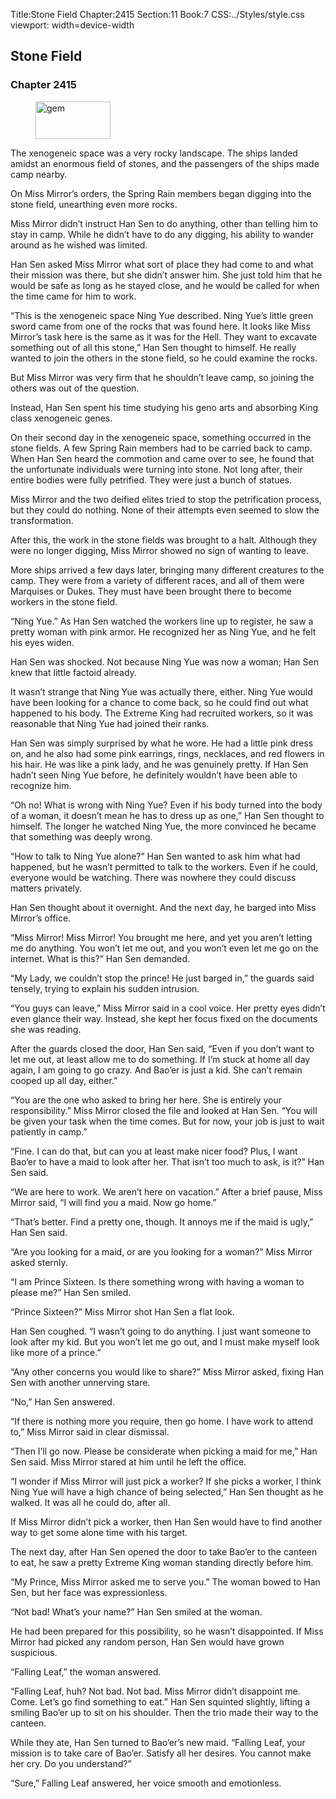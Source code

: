 Title:Stone Field 
Chapter:2415 
Section:11 
Book:7 
CSS:../Styles/style.css 
viewport: width=device-width
  
## Stone Field
### Chapter 2415
  
<figure>
	<img src="../Images/gem.gif" alt="gem" id="gem" width="120" height="60" />
</figure>
  

  
The xenogeneic space was a very rocky landscape. The ships landed amidst an enormous field of stones, and the passengers of the ships made camp nearby.

On Miss Mirror’s orders, the Spring Rain members began digging into the stone field, unearthing even more rocks.

Miss Mirror didn’t instruct Han Sen to do anything, other than telling him to stay in camp. While he didn’t have to do any digging, his ability to wander around as he wished was limited.

Han Sen asked Miss Mirror what sort of place they had come to and what their mission was there, but she didn’t answer him. She just told him that he would be safe as long as he stayed close, and he would be called for when the time came for him to work.

“This is the xenogeneic space Ning Yue described. Ning Yue’s little green sword came from one of the rocks that was found here. It looks like Miss Mirror’s task here is the same as it was for the Hell. They want to excavate something out of all this stone,” Han Sen thought to himself. He really wanted to join the others in the stone field, so he could examine the rocks.

But Miss Mirror was very firm that he shouldn’t leave camp, so joining the others was out of the question.

Instead, Han Sen spent his time studying his geno arts and absorbing King class xenogeneic genes.

On their second day in the xenogeneic space, something occurred in the stone fields. A few Spring Rain members had to be carried back to camp. When Han Sen heard the commotion and came over to see, he found that the unfortunate individuals were turning into stone. Not long after, their entire bodies were fully petrified. They were just a bunch of statues.

Miss Mirror and the two deified elites tried to stop the petrification process, but they could do nothing. None of their attempts even seemed to slow the transformation.

After this, the work in the stone fields was brought to a halt. Although they were no longer digging, Miss Mirror showed no sign of wanting to leave.

More ships arrived a few days later, bringing many different creatures to the camp. They were from a variety of different races, and all of them were Marquises or Dukes. They must have been brought there to become workers in the stone field.

“Ning Yue.” As Han Sen watched the workers line up to register, he saw a pretty woman with pink armor. He recognized her as Ning Yue, and he felt his eyes widen.

Han Sen was shocked. Not because Ning Yue was now a woman; Han Sen knew that little factoid already.

It wasn’t strange that Ning Yue was actually there, either. Ning Yue would have been looking for a chance to come back, so he could find out what happened to his body. The Extreme King had recruited workers, so it was reasonable that Ning Yue had joined their ranks.

Han Sen was simply surprised by what he wore. He had a little pink dress on, and he also had some pink earrings, rings, necklaces, and red flowers in his hair. He was like a pink lady, and he was genuinely pretty. If Han Sen hadn’t seen Ning Yue before, he definitely wouldn’t have been able to recognize him.

“Oh no! What is wrong with Ning Yue? Even if his body turned into the body of a woman, it doesn’t mean he has to dress up as one,” Han Sen thought to himself. The longer he watched Ning Yue, the more convinced he became that something was deeply wrong.

“How to talk to Ning Yue alone?” Han Sen wanted to ask him what had happened, but he wasn’t permitted to talk to the workers. Even if he could, everyone would be watching. There was nowhere they could discuss matters privately.

Han Sen thought about it overnight. And the next day, he barged into Miss Mirror’s office.

“Miss Mirror! Miss Mirror! You brought me here, and yet you aren’t letting me do anything. You won’t let me out, and you won’t even let me go on the internet. What is this?” Han Sen demanded.

“My Lady, we couldn’t stop the prince! He just barged in,” the guards said tensely, trying to explain his sudden intrusion.

“You guys can leave,” Miss Mirror said in a cool voice. Her pretty eyes didn’t even glance their way. Instead, she kept her focus fixed on the documents she was reading.

After the guards closed the door, Han Sen said, “Even if you don’t want to let me out, at least allow me to do something. If I’m stuck at home all day again, I am going to go crazy. And Bao’er is just a kid. She can’t remain cooped up all day, either.”

“You are the one who asked to bring her here. She is entirely your responsibility.” Miss Mirror closed the file and looked at Han Sen. “You will be given your task when the time comes. But for now, your job is just to wait patiently in camp.”

“Fine. I can do that, but can you at least make nicer food? Plus, I want Bao’er to have a maid to look after her. That isn’t too much to ask, is it?” Han Sen said.

“We are here to work. We aren’t here on vacation.” After a brief pause, Miss Mirror said, “I will find you a maid. Now go home.”

“That’s better. Find a pretty one, though. It annoys me if the maid is ugly,” Han Sen said.

“Are you looking for a maid, or are you looking for a woman?” Miss Mirror asked sternly.

“I am Prince Sixteen. Is there something wrong with having a woman to please me?” Han Sen smiled.

“Prince Sixteen?” Miss Mirror shot Han Sen a flat look.

Han Sen coughed. “I wasn’t going to do anything. I just want someone to look after my kid. But you won’t let me go out, and I must make myself look like more of a prince.”

“Any other concerns you would like to share?” Miss Mirror asked, fixing Han Sen with another unnerving stare.

“No,” Han Sen answered.

“If there is nothing more you require, then go home. I have work to attend to,” Miss Mirror said in clear dismissal.

“Then I’ll go now. Please be considerate when picking a maid for me,” Han Sen said. Miss Mirror stared at him until he left the office.

“I wonder if Miss Mirror will just pick a worker? If she picks a worker, I think Ning Yue will have a high chance of being selected,” Han Sen thought as he walked. It was all he could do, after all.

If Miss Mirror didn’t pick a worker, then Han Sen would have to find another way to get some alone time with his target.

The next day, after Han Sen opened the door to take Bao’er to the canteen to eat, he saw a pretty Extreme King woman standing directly before him.

“My Prince, Miss Mirror asked me to serve you.” The woman bowed to Han Sen, but her face was expressionless.

“Not bad! What’s your name?” Han Sen smiled at the woman.

He had been prepared for this possibility, so he wasn’t disappointed. If Miss Mirror had picked any random person, Han Sen would have grown suspicious.

“Falling Leaf,” the woman answered.

“Falling Leaf, huh? Not bad. Not bad. Miss Mirror didn’t disappoint me. Come. Let’s go find something to eat.” Han Sen squinted slightly, lifting a smiling Bao’er up to sit on his shoulder. Then the trio made their way to the canteen.

While they ate, Han Sen turned to Bao’er’s new maid. “Falling Leaf, your mission is to take care of Bao’er. Satisfy all her desires. You cannot make her cry. Do you understand?”

“Sure,” Falling Leaf answered, her voice smooth and emotionless.